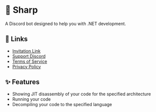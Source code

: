 # 🤖 Sharp

A Discord bot designed to help you with .NET development.

## 🔗 Links

- [Invitation Link](https://discord.com/oauth2/authorize?client_id=803324257194082314&permissions=274877908992&scope=bot)
- [Support Discord](https://discord.gg/meaSHTGyUH)
- [Terms of Service](TOS.md)
- [Privacy Policy](PRIVACY.md)

## ✨ Features

- Showing JIT disassembly of your code for the specified architecture
- Running your code
- Decompiling your code to the specified language
